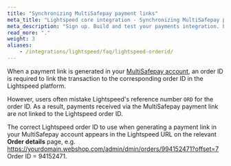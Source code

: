 ```yaml
---
title: "Synchronizing MultiSafepay payment links"
meta_title: "Lightspeed core integration - Synchronizing MultiSafepay payment links - MultiSafepay Docs"
meta_description: "Sign up. Build and test your payments integration. Explore our products and services. Use our API Reference, SDKs, and wrappers. Get support."
read_more: "."
weight: 3
aliases: 
    - /integrations/lightspeed/faq/lightspeed-orderid/
---
```


When a payment link is generated in your [MultiSafepay account](https://merchant.multisafepay.com), an order ID is required to link the transaction to the corresponding order ID in the Lightspeed platform. 

However, users often mistake Lightspeed's reference number `ORD` for the order ID. As a result, payments received via the MultiSafepay payment link are not linked to the Lightspeed order ID.

The correct Lightspeed order ID to use when generating a payment link in your MultiSafepay account appears in the Lightspeed URL on the relevant **Order details** page, e.g. https://yourdomain.webshop.com/admin/dmin/orders/994152471?offset=7 Order ID = 94152471.
